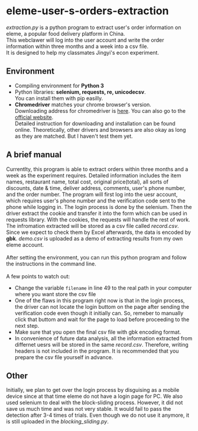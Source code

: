 # eleme-user-s-orders-extraction
*extraction.py* is a python program to extract user's order information on eleme, a popular food delivery platform in China. <br>
This webclawer will log into the user account and write the order information within three months and a week into a csv file.<br>
It is designed to help my classmates Jingyi's econ experiment. 
## Environment
* Compiling environment for **Python 3**
* Python libraries: **selenium, requests, re, unicodecsv**. <br> You can install them with pip easilly. 
* **Chromedriver** matches your chrome browser's version. <br>Downloading address for chromedriver is [here](http://chromedriver.storage.googleapis.com/index.html). You can also go to the [official website](https://sites.google.com/a/chromium.org/chromedriver/downloads).<br> Detailed instruction for downloading and installation can be found online. Theoretically, other drivers and browsers are also okay as long as they are matched. But I haven't test them yet. 
## A brief manual
Currentlty, this program is able to extract orders within three months and a week as the experiment requires. Detailed information includes the item names, restaurant name, total cost, original price(total), all sorts of discounts, date & time, deliver address, comments, user's phone number, and the order number. The program will first log into the uesr account, which requires user's phone number and the verification code sent to the phone while logging in. The login process is done by the selenium. Then the driver extract the cookie and transfer it into the form which can be used in requests library. With the cookies, the requests will handle the rest of work. The infromation extracted will be stored as a csv file called *record.csv*. Since we expect to check them by Excel afterwards, the data is encoded by **gbk**. *demo.csv* is uploaded as a demo of extracting results from my own eleme account.<br><br>
After setting the environment, you can run this python program and follow the instructions in the command line. <br><br>
A few points to watch out:<br>
* Change the variable `filename` in line 49 to the real path in your computer where you want store the csv file
* One of the flaws in this program right now is that in the login process, the driver can not locate the login buttom on the page after sending the verification code even though     it initially can. So, remeber to manually click that buttom and wait for the page to load before proceeding to the next step. 
* Make sure that you open the final csv file with gbk encoding format. 
* In convenience of future data analysis, all the information extracted from differnet uesrs will be stored in the same *record.csv*. Therefore, writing headers is not included in the program. It is recommended that you prepare the csv file yourself in advance. 
## Other
Initially, we plan to get over the login process by disguising as a mobile device since at that time eleme do not have a login page for PC. We also used selenium to deal with the block-sliding process. However, it did not save us much time and was not very stable. It would fail to pass the detection after 3-4 times of trials. Even though we do not use it anymore, it is still uploaded in the *blocking_sliding.py*. 
